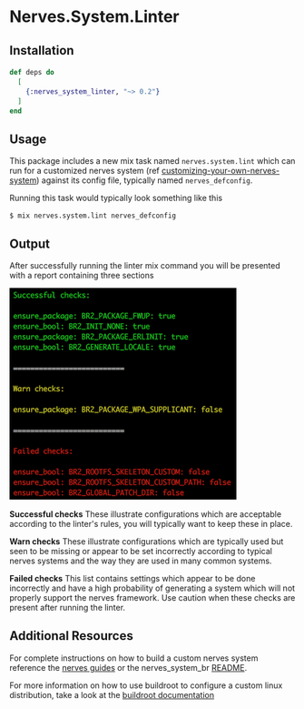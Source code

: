 # Nerves.System.Linter

## Installation

```elixir
def deps do
  [
    {:nerves_system_linter, "~> 0.2"}
  ]
end
```

## Usage

This package includes a new mix task named `nerves.system.lint` which can run for a customized nerves system (ref [customizing-your-own-nerves-system](https://hexdocs.pm/nerves/systems.html#customizing-your-own-nerves-system)) against its config file, typically named `nerves_defconfig`.  

Running this task would typically look something like this
```
$ mix nerves.system.lint nerves_defconfig
```

## Output

After successfully running the linter mix command you will be presented with a report containing three sections

![alt Sample Colorized Output](docs/images/linter_demo.png "Colorized output with red, yellow and blue indicators")

**Successful checks**
These illustrate configurations which are acceptable according to the linter's rules, you will typically want to keep these in place.

**Warn checks**
These illustrate configurations which are typically used but seen to be missing or appear to be set incorrectly according to typical nerves systems and the way they are used in many common systems.

**Failed checks**
This list contains settings which appear to be done incorrectly and have a high probability of generating a system which will not properly support the nerves framework.  Use caution when these checks are present after running the linter.

## Additional Resources

For complete instructions on how to build a custom nerves system reference the [nerves guides](https://hexdocs.pm/nerves/systems.html#customizing-your-own-nerves-system) or the nerves_system_br [README](https://github.com/nerves-project/nerves_system_br/blob/master/README.md).

For more information on how to use buildroot to configure a custom linux distribution, take a look at the [buildroot documentation](https://buildroot.org/docs.html)

